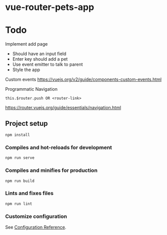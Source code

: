 # vue-router-pets-app
# Todo
Implement add page
- Should have an input field
- Enter key should add a pet
- Use event emitter to talk to parent
- Style the app 
    
Custom events https://vuejs.org/v2/guide/components-custom-events.html

Programmatic Navigation 
```
this.$router.push OR <router-link>
```
https://router.vuejs.org/guide/essentials/navigation.html
## Project setup
```
npm install
```

### Compiles and hot-reloads for development
```
npm run serve
```

### Compiles and minifies for production
```
npm run build
```

### Lints and fixes files
```
npm run lint
```

### Customize configuration
See [Configuration Reference](https://cli.vuejs.org/config/).

